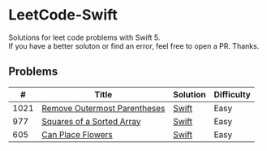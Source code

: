 # LeetCode-Swift
Solutions for leet code problems with Swift 5.  
If you have a better soluton or find an error, feel free to open a PR. Thanks.  

## Problems

| # | Title | Solution | Difficulty |
|---| ----- | -------- | ---------- |
|1021|[Remove Outermost Parentheses](https://leetcode.com/problems/remove-outermost-parentheses/) | [Swift](https://github.com/Sajjad-Zafar/LeetCode-Swift/blob/main/1021.%20Remove%20Outermost%20Parentheses.playground/Contents.swift)|Easy|
|977|[Squares of a Sorted Array](https://leetcode.com/problems/squares-of-a-sorted-array/) | [Swift](https://github.com/Sajjad-Zafar/LeetCode-Swift/blob/main/977.%20Squares%20of%20a%20Sorted%20Array.playground/Contents.swift)|Easy|
|605|[Can Place Flowers](https://leetcode.com/problems/can-place-flowers/) | [Swift](https://github.com/Sajjad-Zafar/LeetCode-Swift/blob/main/605.%20Can%20Place%20Flowers.playground/Contents.swift)|Easy|